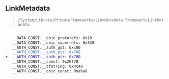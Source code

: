 ## LinkMetadata

> `/System/Library/PrivateFrameworks/LinkMetadata.framework/LinkMetadata`

```diff

   __DATA_CONST.__objc_protorefs: 0x18
   __DATA_CONST.__objc_superrefs: 0x320
   __AUTH_CONST.__auth_got: 0xc00
-  __AUTH_CONST.__auth_ptr: 0x768
+  __AUTH_CONST.__auth_ptr: 0x780
   __AUTH_CONST.__const: 0x26f78
   __AUTH_CONST.__cfstring: 0x4c40
   __AUTH_CONST.__objc_const: 0xaba8

```
